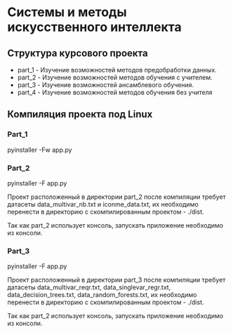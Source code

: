 # Системы и методы искусственного интеллекта
## Структура курсового проекта 
+ part_1 - Изучение возможностей методов предобработки данных.
+ part_2 - Изучение возможностей методов обучения с учителем.
+ part_3 - Изучение возможностей ансамблевого обучения.
+ part_4 - Изучение возможностей методов обучения без учителя

## Компиляция проекта под Linux
### Part_1
pyinstaller -Fw app.py

### Part_2
pyinstaller -F app.py

Проект расположенный в директории part_2 после компиляции требует датасеты data_multivar_nb.txt и iconme_data.txt, их необходимо перенести в директорию с скомпилированным проектом - ./dist.

Так как part_2 использует консоль, запускать приложение необходимо из консоли.

### Part_3

pyinstaller -F app.py

Проект расположенный в директории part_3 после компиляции требует датасеты data_multivar_reqr.txt, data_singlevar_regr.txt, data_decision_trees.txt, data_random_forests.txt, их необходимо перенести в директорию с скомпилированным проектом - ./dist.

Так как part_2 использует консоль, запускать приложение необходимо из консоли.